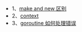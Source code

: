- 1、[make and new 区别](./new_make/)
- 2、[context](./context/context.md)
- 3、[goroutine 如何处理错误](./g_err/groutine_err.md)

